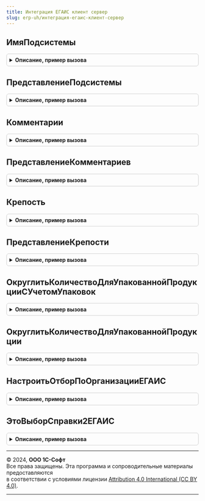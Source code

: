 ```yaml
---
title: Интеграция ЕГАИС клиент сервер
slug: erp-uh/интеграция-егаис-клиент-сервер
---
```



## ИмяПодсистемы
<details style="margin: 1em 0; padding: 0.5em; border: 1px solid #ccc; border-radius: 6px;">

<summary style="font-weight: bold; cursor: pointer;">Описание, пример вызова</summary>

```bsl

Функция ИмяПодсистемы() Экспорт
```

Пример вызова
```bsl
Результат = ИнтеграцияЕГАИСКлиентСервер.ИмяПодсистемы() 
```
</details>

## ПредставлениеПодсистемы
<details style="margin: 1em 0; padding: 0.5em; border: 1px solid #ccc; border-radius: 6px;">

<summary style="font-weight: bold; cursor: pointer;">Описание, пример вызова</summary>

```bsl

Функция ПредставлениеПодсистемы() Экспорт
```

Пример вызова
```bsl
Результат = ИнтеграцияЕГАИСКлиентСервер.ПредставлениеПодсистемы() 
```
</details>

## Комментарии
<details style="margin: 1em 0; padding: 0.5em; border: 1px solid #ccc; border-radius: 6px;">

<summary style="font-weight: bold; cursor: pointer;">Описание, пример вызова</summary>

```bsl

// Комментарии строки документов импорта/производства:
//
// Параметры:
//  Источник - СтрокаТабличнойЧасти - Текущая строка
//           - ФормаКлиентскогоПриложения - Форма уточнения группы реквизитов
//           - Структура - Данные строки структурой
//
// Возвращаемое значение:
//  Структура - Комментарии строки документов импорта/производства:
//   * Комментарий1 - Строка - комментарий 1
//   * Комментарий2 - Строка - комментарий 2
//   * Комментарий3 - Строка - комментарий 3
Функция Комментарии(Источник) Экспорт
```

Пример вызова
```bsl
Результат = ИнтеграцияЕГАИСКлиентСервер.Комментарии(Источник) 
```
</details>

## ПредставлениеКомментариев
<details style="margin: 1em 0; padding: 0.5em; border: 1px solid #ccc; border-radius: 6px;">

<summary style="font-weight: bold; cursor: pointer;">Описание, пример вызова</summary>

```bsl

// Представление комментариев строки документов импорта/производства:
//
// Параметры:
//  Источник - СтрокаТабличнойЧасти - Текущая строка с реквизитами:
//    Комментарий1 - ОпределяемыйТип.Строка200ЕГАИС - комментарий 1
//    Комментарий2 - ОпределяемыйТип.Строка200ЕГАИС - комментарий 2
//    Комментарий3 - ОпределяемыйТип.Строка200ЕГАИС - комментарий 3
//
// Возвращаемое значение:
//  Строка - Представление комментарииев строки документов импорта/производства.
Функция ПредставлениеКомментариев(Источник) Экспорт
```

Пример вызова
```bsl
Результат = ИнтеграцияЕГАИСКлиентСервер.ПредставлениеКомментариев(Источник) 
```
</details>

## Крепость
<details style="margin: 1em 0; padding: 0.5em; border: 1px solid #ccc; border-radius: 6px;">

<summary style="font-weight: bold; cursor: pointer;">Описание, пример вызова</summary>

```bsl

// Крепость строки документов импорта/производства:
//
// Параметры:
//  Источник - Произвольный - Источник данных о крепости с полями:
//   * Крепость   - Число - крепость
//   * КрепостьОт - Число - минимальная крепость
//   * КрепостьДо - Число - максимальная крепость
//
// Возвращаемое значение:
//  Структура - крепость строки документов импорта/производства:
//   * Крепость   - Число - крепость
//   * КрепостьОт - Число - минимальная крепость
//   * КрепостьДо - Число - максимальная крепость
Функция Крепость(Источник) Экспорт
```

Пример вызова
```bsl
Результат = ИнтеграцияЕГАИСКлиентСервер.Крепость(Источник) 
```
</details>

## ПредставлениеКрепости
<details style="margin: 1em 0; padding: 0.5em; border: 1px solid #ccc; border-radius: 6px;">

<summary style="font-weight: bold; cursor: pointer;">Описание, пример вызова</summary>

```bsl

// Представление крепости строки документов импорта/производства:
//
// Параметры:
//  Источник - СтрокаТабличнойЧасти - Текущая строка с реквизитами:
//   * Крепость   - Число - крепость
//   * КрепостьОт - Число - минимальная крепость
//   * КрепостьДо - Число - максимальная крепость
//
// Возвращаемое значение:
//  Строка - Представление крепости строки документов импорта/производства.
Функция ПредставлениеКрепости(Источник) Экспорт
```

Пример вызова
```bsl
Результат = ИнтеграцияЕГАИСКлиентСервер.ПредставлениеКрепости(Источник) 
```
</details>

## ОкруглитьКоличествоДляУпакованнойПродукцииСУчетомУпаковок
<details style="margin: 1em 0; padding: 0.5em; border: 1px solid #ccc; border-radius: 6px;">

<summary style="font-weight: bold; cursor: pointer;">Описание, пример вызова</summary>

```bsl

// Округляет вниз количество для упакованной алкогольной продукции до целого. Для поля
//    "Количество упаковок" выполняется дополнительная проверка (на совпадение с полем "Количество")
//
// Параметры:
//   ДанныеСтроки               - ДанныеФормыСтруктура - редактируемая строка
//   ПолеНеупакованнаяПродукция - Строка               - реквизит "Неупакованная продукция"
//   ПоляКоличество             - Строка               - реквизиты к округлению (через запятую)
//   ПолеДоступноДробноеКоличество- Строка - путь к данным значения "Доступно указание дробного количествав для алкогольной продукции"
//
Процедура ОкруглитьКоличествоДляУпакованнойПродукцииСУчетомУпаковок(ДанныеСтроки, ПолеНеупакованнаяПродукция, Знач ПоляКоличество, ПолеДоступноДробноеКоличество = "") Экспорт
```

Пример вызова
```bsl
ИнтеграцияЕГАИСКлиентСервер.ОкруглитьКоличествоДляУпакованнойПродукцииСУчетомУпаковок(ДанныеСтроки, ПолеНеупакованнаяПродукция, ПоляКоличество, ПолеДоступноДробноеКоличество);
```
</details>

## ОкруглитьКоличествоДляУпакованнойПродукции
<details style="margin: 1em 0; padding: 0.5em; border: 1px solid #ccc; border-radius: 6px;">

<summary style="font-weight: bold; cursor: pointer;">Описание, пример вызова</summary>

```bsl

// Округляет вниз количество для упакованной алкогольной продукции до целого
//
// Параметры:
//   ДанныеСтроки               - ДанныеФормыСтруктура - редактируемая строка
//   ПолеНеупакованнаяПродукция - Строка               - реквизит "Неупакованная продукция"
//   ПоляКоличество             - Строка               - реквизиты к округлению (через запятую)
//   ПолеДоступноДробноеКоличество - Строка - путь к данным значения "Доступно указание дробного количествав для алкогольной продукции"
//
Процедура ОкруглитьКоличествоДляУпакованнойПродукции(ДанныеСтроки, ПолеНеупакованнаяПродукция, Знач ПоляКоличество, ПолеДоступноДробноеКоличество = "") Экспорт
```

Пример вызова
```bsl
ИнтеграцияЕГАИСКлиентСервер.ОкруглитьКоличествоДляУпакованнойПродукции(ДанныеСтроки, ПолеНеупакованнаяПродукция, ПоляКоличество, ПолеДоступноДробноеКоличество);
```
</details>

## НастроитьОтборПоОрганизацииЕГАИС
<details style="margin: 1em 0; padding: 0.5em; border: 1px solid #ccc; border-radius: 6px;">

<summary style="font-weight: bold; cursor: pointer;">Описание, пример вызова</summary>

```bsl

Процедура НастроитьОтборПоОрганизацииЕГАИС(Форма, Результат, Префикс = Неопределено, Знач ЗначениеПрефиксы = Неопределено) Экспорт
```

Пример вызова
```bsl
ИнтеграцияЕГАИСКлиентСервер.НастроитьОтборПоОрганизацииЕГАИС(Форма, Результат, Префикс, ЗначениеПрефиксы);
```
</details>

## ЭтоВыборСправки2ЕГАИС
<details style="margin: 1em 0; padding: 0.5em; border: 1px solid #ccc; border-radius: 6px;">

<summary style="font-weight: bold; cursor: pointer;">Описание, пример вызова</summary>

```bsl

// Это выбор справки2 ЕГАИС.
//
// Параметры:
//  ВыбранноеЗначение - Произвольный
//
// Возвращаемое значение:
//  Булево - Это выбор справки2 ЕГАИС
Функция ЭтоВыборСправки2ЕГАИС(ВыбранноеЗначение) Экспорт
```

Пример вызова
```bsl
Результат = ИнтеграцияЕГАИСКлиентСервер.ЭтоВыборСправки2ЕГАИС(ВыбранноеЗначение) 
```
</details>

---

© 2024, **ООО 1С-Софт**  
Все права защищены. Эта программа и сопроводительные материалы предоставляются  
в соответствии с условиями лицензии [Attribution 4.0 International (CC BY 4.0)](https://creativecommons.org/licenses/by/4.0/legalcode).

---
